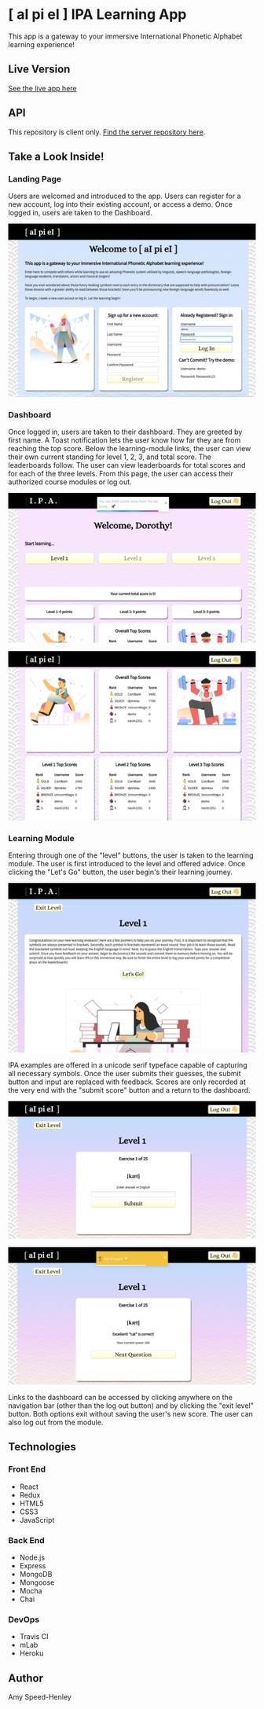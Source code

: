 # [ aI pi eI ]  IPA Learning App
This app is a gateway to your immersive International Phonetic Alphabet learning experience!


## Live Version
[See the live app here](https://pacific-basin-65264.herokuapp.com)


## API
This repository is client only.
[Find the server repository here](https://github.com/amyspeed/IPA-Back-End).


## Take a Look Inside!

### Landing Page
Users are welcomed and introduced to the app. Users can register for a new account, log into their existing account, or access a demo. Once logged in, users are taken to the Dashboard.

![Landing](./src/images/landing.png)


### Dashboard
Once logged in, users are taken to their dashboard. They are greeted by first name. A Toast notification lets the user know how far they are from reaching the top score. Below the learning-module links, the user can view their own current standing for level 1, 2, 3, and total score. The leaderboards follow. The user can view leaderboards for total scores and for each of the three levels. From this page, the user can access their authorized course modules or log out.

![Dashboard](./src/images/dashboard1.png)

![Leaderboards](./src/images/dashboard2.png)


### Learning Module
Entering through one of the "level" buttons, the user is taken to the learning module. The user is first introduced to the level and offered advice. Once clicking the "Let's Go" button, the user begin's their learning journey.

![Module Instructions](./src/images/module-instructions.png)

IPA examples are offered in a unicode serif typeface capable of capturing all necessary symbols. Once the user submits their guesses, the submit button and input are replaced with feedback. Scores are only recorded at the very end with the "submit score" button and a return to the dashboard. 

![Module](./src/images/module1.png)

![Module Submitted](./src/images/module2.png)

Links to the dashboard can be accessed by clicking anywhere on the navigation bar (other than the log out button) and by clicking the "exit level" button. Both options exit without saving the user's new score. The user can also log out from the module.


## Technologies

### Front End
* React
* Redux
* HTML5
* CSS3
* JavaScript

### Back End
* Node.js
* Express
* MongoDB
* Mongoose
* Mocha
* Chai

### DevOps
* Travis CI
* mLab
* Heroku


## Author

Amy Speed-Henley